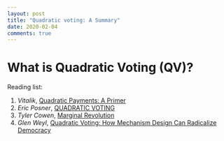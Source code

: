 ```yaml
---
layout: post
title: "Quadratic voting: A Summary"
date: 2020-02-04
comments: true
---
```



# What is Quadratic Voting (QV)?

Reading list: 
1. *Vitalik*, [Quadratic Payments: A Primer](https://vitalik.ca/general/2019/12/07/quadratic.html)
2. *Eric Posner*, [QUADRATIC VOTING](http://ericposner.com/aquadratic-voting/) 
3. *Tyler Cowen*, [Marginal Revolution](https://marginalrevolution.com/marginalrevolution/2015/01/my-thoughts-on-quadratic-voting-and-politics-as-education.html)
4. *Glen Weyl*, [Quadratic Voting: How Mechanism Design Can Radicalize Democracy](https://papers.ssrn.com/sol3/papers.cfm?abstract_id=2003531)





